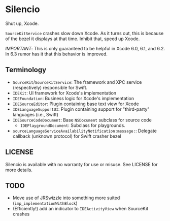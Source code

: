 # Silencio

Shut up, Xcode.

`SourceKitService` crashes slow down Xcode. As it turns out, this is because of 
the bezel it displays at that time. Inhibit that, speed up Xcode.

*IMPORTANT*: This is only guaranteed to be helpful in Xcode 6.0, 6.1, and 6.2. In 6.3 rumor has it that this behavior is improved.

## Terminology

* `SourceKit`/`SourceKitService`: The framework and XPC service (respectively) responsible for Swift.
* `IDEKit`: UI framework for Xcode's implementation
* `IDEFoundation`: Business logic for Xcode's implementation
* `IDESourceEditor`: Plugin containing base text view for Xcode
* `IDELanguageSupportUI`: Plugin containing support for "third-party" languages (i.e., Swift)
* `IDESourceCodeDocument`: Base `NSDocument` subclass for source code
  * `IDEPlaygroundDocument`: Subclass for playgrounds.
* `sourceLanguageServiceAvailabilityNotification:message:`: Delegate callback (unknown protocol) for Swift crasher bezel

## LICENSE

Silencio is available with no warranty for use or misuse. See LICENSE for more details.

## TODO

* Move use of JRSwizzle into something more suited (`imp_implementationWithBlock`)
* (Efficiently!) add an indicator to `IDEActivityView` when SourceKit crashes
